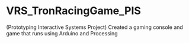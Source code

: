 # VRS_TronRacingGame_PIS
(Prototyping Interactive Systems Project)
Created a gaming console and game that runs using Arduino and Processing
